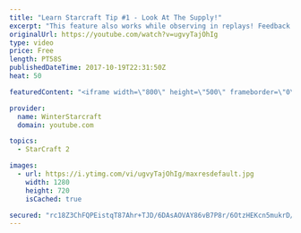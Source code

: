 ```yaml
---
title: "Learn Starcraft Tip #1 - Look At The Supply!"
excerpt: "This feature also works while observing in replays! Feedback and tip suggestions are appreciated :)"
originalUrl: https://youtube.com/watch?v=ugvyTajOhIg
type: video
price: Free
length: PT58S
publishedDateTime: 2017-10-19T22:31:50Z
heat: 50

featuredContent: "<iframe width=\"800\" height=\"500\" frameborder=\"0\" src=\"https://www.youtube.com/embed/ugvyTajOhIg\" allow=\"accelerometer; autoplay; encrypted-media; gyroscope; picture-in-picture\" allowfullscreen></iframe>"

provider:
  name: WinterStarcraft
  domain: youtube.com

topics:
  - StarCraft 2

images:
  - url: https://i.ytimg.com/vi/ugvyTajOhIg/maxresdefault.jpg
    width: 1280
    height: 720
    isCached: true

secured: "rc18Z3ChFQPEistqT87Ahr+TJD/6DAsAOVAY86vB7P8r/6OtzHEKcn5mukrD/q1FfcgxjTXcMOCmYl83VJSyUap+dSkya7StInMIHO6qrSERJeqiw+G02d88PSuSeio3qYGia99smqWaDa1dmLVzPRX/i5vo/sBBEP538Fb3mPyS3/bbvHe3d7VPf5i8sN8dS08terTCAoMLm3Jqbz4taB5uu9z49ekO9pL6p65i9mf1ZC5IXeQq4VoDhWMF3wn5T+Ws5Xgs+Sq0BnhYS6dpN4Qz8VnSy6pgPWIqdLw7gg2UiW6zIQZ3GLX5/OAaLvSHfBR4fRo6HRwoCPczefhvU9iUqItqx+tqjnV0bko7g6WyraXBMIXhupmQZtSYqwgE4El6O9aCU4tvXSecAMXL3tTtGMhn8mycT7q3sukYuF0=;kuHcBIQ1jCgyAYbW8QVe1A=="
---
```


